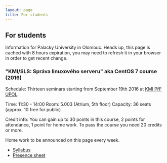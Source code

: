 ```yaml
---
layout: page
title: For students
---
```

## For students

Information for Palacky University in Olomouc. Heads up, this page is cached
with 8 hours expiration, you may need to refresh it in your browser in order
to get recent change.

### "KMI/SLS: Správa linuxového serveru" aka CentOS 7 course (2016)

Schedule: Thirteen seminars starting from September 19th 2016 at [KMI PřF
UPOL](http://www.inf.upol.cz/kontakt).

Time: 11:30 - 14:00
Room: 5.003 (Atrium, 5th floor)
Capacity: 36 seats (approx. 10 free for public)

Credit info: You can gain up to 30 points in this course, 2 points for
attendance, 1 point for home work. To pass the course you need 20 credits or
more.

Home work to be announced on this page every week.

* [Syllabus](https://docs.google.com/a/zapletalovi.com/document/d/16LjrMkG-EQQFHRHGYxEp76B2Zlt4kSj5NRXhOGEpfQw/edit?usp=sharing)
* [Presence sheet](http://goo.gl/forms/3aoY6dMMmPa3694i2)
